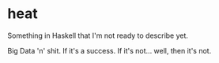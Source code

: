 # heat
Something in Haskell that I'm not ready to describe yet.

Big Data 'n' shit. If it's a success. If it's not... well, then it's not.
